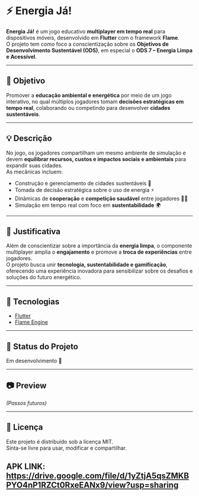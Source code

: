 # ⚡ Energia Já!

**Energia Já!** é um jogo educativo **multiplayer em tempo real** para dispositivos móveis, desenvolvido em **Flutter** com o framework **Flame**.  
O projeto tem como foco a conscientização sobre os **Objetivos de Desenvolvimento Sustentável (ODS)**, em especial o **ODS 7 – Energia Limpa e Acessível**.

---

## 🎯 Objetivo

Promover a **educação ambiental e energética** por meio de um jogo interativo, no qual múltiplos jogadores tomam **decisões estratégicas em tempo real**, colaborando ou competindo para desenvolver **cidades sustentáveis**.

---

## 💡 Descrição

No jogo, os jogadores compartilham um mesmo ambiente de simulação e devem **equilibrar recursos, custos e impactos sociais e ambientais** para expandir suas cidades.  
As mecânicas incluem:

- Construção e gerenciamento de cidades sustentáveis 🌱
- Tomada de decisão estratégica sobre o uso de energia ⚡
- Dinâmicas de **cooperação** e **competição saudável** entre jogadores 🤝🏽
- Simulação em tempo real com foco em **sustentabilidade** 🌍

---

## 🧾 Justificativa

Além de conscientizar sobre a importância da **energia limpa**, o componente multiplayer amplia o **engajamento** e promove a **troca de experiências** entre jogadores.  
O projeto busca unir **tecnologia, sustentabilidade e gamificação**, oferecendo uma experiência inovadora para sensibilizar sobre os desafios e soluções do futuro energético.

---

## 🚀 Tecnologias

- [Flutter](https://flutter.dev/)
- [Flame Engine](https://flame-engine.org/)

---

## 📌 Status do Projeto

Em desenvolvimento 🔧

---

## 📷 Preview

_(Passos futuros)_

---

## 📄 Licença

Este projeto é distribuído sob a licença MIT.  
Sinta-se livre para usar, modificar e compartilhar.


## APK LINK: https://drive.google.com/file/d/1yZtjA5qsZMKBPYO4nP1RZCt0RxeEANx9/view?usp=sharing